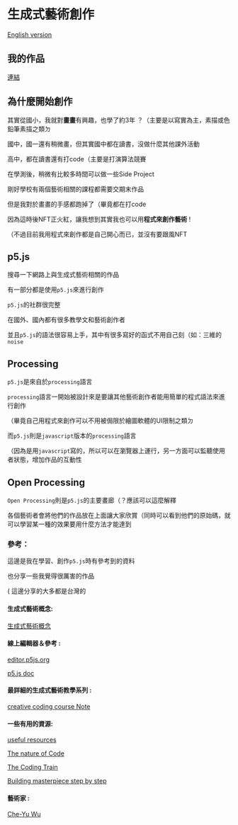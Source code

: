 # 生成式藝術創作

[English version](https://github.com/jason810496/Creative-Coding)

## 我的作品

[連結](https://openprocessing.org/user/321518?view=sketches)

## 為什麼開始創作
其實從國小，我就對**畫畫**有興趣，也學了約3年 ？（主要是以寫實為主，素描或色鉛筆素描之類ㄉ

國中，國一還有稍微畫，但其實國中都在讀書，沒做什麼其他課外活動

高中，都在讀書還有打code（主要是打演算法競賽

在學測後，稍微有比較多時間可以做一些Side Project

剛好學校有兩個藝術相關的課程都需要交期末作品

但是我對於畫畫的手感都跑掉了（畢竟都在打code 

因為這時後NFT正火紅，讓我想到其實我也可以用**程式來創作藝術** !

（不過目前我用程式來創作都是自己開心而已，並沒有要跟風NFT 
## p5.js
搜尋一下網路上與生成式藝術相關的作品

有一部分都是使用`p5.js`來進行創作

`p5.js`的社群很完整

在國外、國內都有很多教學文和藝術創作者

並且`p5.js`的語法很容易上手，其中有很多寫好的函式不用自己刻（如：三維的`noise`

## Processing
`p5.js`是來自於`processing`語言

`processing`語言一開始被設計來是要讓其他藝術創作者能用簡單的程式語法來進行創作

（畢竟自己用程式來創作可以不用被侷限於繪圖軟體的UI限制之類ㄉ

而`p5.js`則是`javascript`版本的`processing`語言

（因為是用`javascript`寫的，所以可以在瀏覽器上運行，另一方面可以監聽使用者狀態，增加作品的互動性

## Open Processing 
`Open Processing`則是`p5.js`的主要畫廊（？應該可以這麼解釋

各個藝術者會將他們的作品放在上面讓大家欣賞（同時可以看到他們的原始碼，就可以學習某一種的效果要用什麼方法才能達到

### 參考：

這邊是我在學習、創作`p5.js`時有參考到的資料

也分享一些我覺得很厲害的作品


( 這邊分享的大多都是台灣的
#### 生成式藝術概念:
[生成式藝術概念](https://blockcast.it/2021/09/03/all-you-need-to-know-about-art-blocks-nft/)

#### 線上編輯器＆參考 :

[editor.p5js.org](https://editor.p5js.org/)

[p5.js doc ](https://p5js.org/reference/)

#### 最詳細的生成式藝術教學系列 : 

[creative coding course Note](https://course.creativecoding.in/)

#### 一些有用的資源:
[useful resources](https://creativecoding.in/resources/)

[The nature of Code](https://natureofcode.com/book/)

[The Coding Train](https://www.youtube.com/user/shiffman)

[Building masterpiece step by step](https://creativecoding.in/category/tutorial/)

#### 藝術家 :
[Che-Yu Wu](https://openprocessing.org/user/139364?view=sketches)
